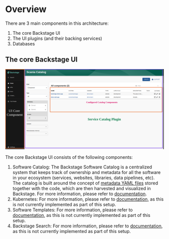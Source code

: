 # Overview

There are 3 main components in this architecture:
1. The core Backstage UI
2. The UI plugins (and their backing services)
3. Databases

## The core Backstage UI

![core-backstage-ui](https://github.com/brahmdev/scania-backstage-app/blob/main/docs/assets/core-backstage-ui.png)

The core Backstage UI consists of the following components:
1. Software Catalog: The Backstage Software Catalog is a centralized system that keeps track of ownership and metadata for all the software in your ecosystem (services, websites, libraries, data pipelines, etc). The catalog is built around the concept of [metadata YAML files](https://backstage.io/docs/features/software-catalog/descriptor-format/) stored together with the code, which are then harvested and visualized in Backstage. For more information, please refer to [documentation](https://backstage.io/docs/features/software-catalog/).
2. Kubernetes: For more information, please refer to [documentation](https://backstage.io/docs/features/kubernetes/), as this is not currently implemented as part of this setup.
3. Software Templates: For more information, please refer to [documentation](https://backstage.io/docs/features/software-templates/), as this is not currently implemented as part of this setup.
4. Backstage Search: For more information, please refer to [documentation](https://backstage.io/docs/features/search/), as this is not currently implemented as part of this setup.



